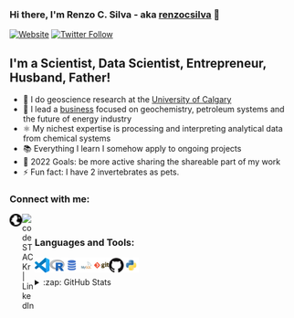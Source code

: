 ### Hi there, I'm Renzo C. Silva - aka [renzocsilva][website] 👋 

[![Website](https://img.shields.io/website?label=renzocsilva.ca&style=for-the-badge&url=https%3A%2F%2Frenzocsilva.ca)](https://renzocsilva.com)
[![Twitter Follow](https://img.shields.io/twitter/follow/renzocsilva?color=1DA1F2&logo=twitter&style=for-the-badge)](https://twitter.com/intent/follow?original_referer=https%3A%2F%2Fgithub.com%2Frenzocsilva&screen_name=renzocsilva)

## I'm a Scientist, Data Scientist, Entrepreneur, Husband, Father!
- 🔭 I do geoscience research at the [University of Calgary][ucalgary]
- :seedling: I lead a [business][lysislogic] focused on geochemistry, petroleum systems and the future of energy industry   
- :atom_symbol: My nichest expertise is processing and interpreting analytical data from chemical systems
- :books: Everything I learn I somehow apply to ongoing projects
- :goal_net: 2022 Goals: be more active sharing the shareable part of my work
- ⚡ Fun fact: I have 2 invertebrates as pets.

### Connect with me:

[<img align="left" alt="renzocsilva.ca" width="22px" src="https://raw.githubusercontent.com/iconic/open-iconic/master/svg/globe.svg" />][website]
[<img align="left" alt="codeSTACKr | LinkedIn" width="22px" src="https://cdn.jsdelivr.net/npm/simple-icons@v3/icons/linkedin.svg" />][linkedin]


<br />

### Languages and Tools:

<img align="left" alt="Visual Studio Code" width="26px" src="https://raw.githubusercontent.com/github/explore/80688e429a7d4ef2fca1e82350fe8e3517d3494d/topics/visual-studio-code/visual-studio-code.png" />
<img align="left" alt="R" width="26px" src="https://raw.githubusercontent.com/github/explore/80688e429a7d4ef2fca1e82350fe8e3517d3494d/topics/r/r.png" />
<img align="left" alt="SQL" width="26px" src="https://raw.githubusercontent.com/github/explore/80688e429a7d4ef2fca1e82350fe8e3517d3494d/topics/sql/sql.png" />
<img align="left" alt="MySQL" width="26px" src="https://raw.githubusercontent.com/github/explore/80688e429a7d4ef2fca1e82350fe8e3517d3494d/topics/mysql/mysql.png" />
<img align="left" alt="Git" width="26px" src="https://raw.githubusercontent.com/github/explore/80688e429a7d4ef2fca1e82350fe8e3517d3494d/topics/git/git.png" />
<img align="left" alt="GitHub" width="26px" src="https://raw.githubusercontent.com/github/explore/78df643247d429f6cc873026c0622819ad797942/topics/github/github.png" />
<img align="left" alt="Python" width="26px" src="https://raw.githubusercontent.com/github/explore/80688e429a7d4ef2fca1e82350fe8e3517d3494d/topics/python/python.png" />

<br />
<br />

<details>
  <summary>:zap: GitHub Stats</summary>

  <img align="left" alt="renzocsilva's GitHub Stats" src="https://github-readme-stats.vercel.app/api?username=renzocsilva&show_icons=true&hide_border=true&count_private=true" />

</details>

[website]: https://github.com/renzocsilva
[ucalgary]: http://ucalgary.ca/prg
[twitter]: https://twitter.com/renzocsilva
[linkedin]: https://linkedin.com/in/renzocsilva
[lysislogic]: https://lysislogic.com